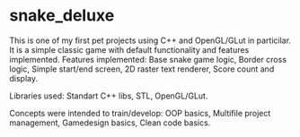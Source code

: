 # snake_deluxe
This is one of my first pet projects using C++ and OpenGL/GLut in particilar. 
It is a simple classic game with default functionality and features implemented.
Features implemented:
  Base snake game logic,
  Border cross logic,
  Simple start/end screen,
  2D raster text renderer,
  Score count and display.
  
Libraries used: 
  Standart C++ libs,
  STL,
  OpenGL/GLut.

Concepts were intended to train/develop:
  OOP basics,
  Multifile project management,
  Gamedesign basics,
  Clean code basics.
